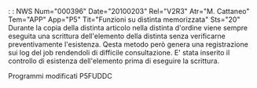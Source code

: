  :  : NWS Num="000396" Date="20100203" Rel="V2R3" Atr="M. Cattaneo" Tem="APP" App="P5" Tit="Funzioni su distinta memorizzata" Sts="20"
Durante la copia della distinta articolo nella distinta d'ordine viene sempre eseguita una scrittura
dell'elemento della distinta senza verificarne preventivamente l'esistenza.
Qesta metodo però genera una registrazione sui log del job rendendoli di difficile consultazione.
E' stata inserito il controllo di esistenza dell'elemento prima di eseguire la scrittura.

Programmi modificati
P5FUDDC
